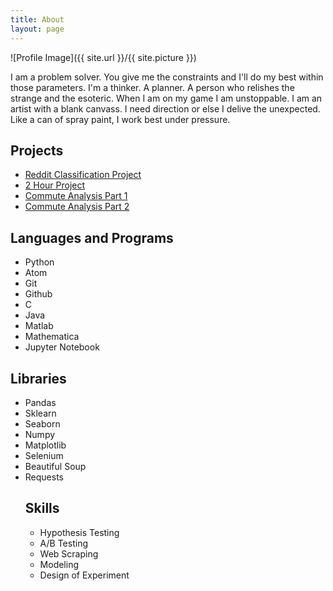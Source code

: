```yaml
---
title: About
layout: page
---
```

![Profile Image]({{ site.url }}/{{ site.picture }})

<p>I am a problem solver. You give me the constraints and I'll do my best within those parameters. I'm a thinker. A planner. A person who relishes the strange and the esoteric. When I am on my game I am unstoppable. I am an artist with a blank canvass. I need direction or else I delive the unexpected. Like a can of spray paint, I work best under pressure. </p>


<h2>Projects</h2>

<ul>
	<li><a href="https://github.com/pgnatividad/Portfolio/tree/master/sport_subreddit_classification_project">Reddit Classification Project</a></li>
	<li><a href="https://github.com/pgnatividad/Portfolio/tree/master/2hr_Project">2 Hour Project</a></li>
	<li><a href="https://github.com/pgnatividad/Portfolio/tree/master/Commute_analysis_pt1">Commute Analysis Part 1</a></li>
	<li><a href="https://github.com/pgnatividad/Portfolio/tree/master/Commute_analysis_pt2">Commute Analysis Part 2</a></li>
	<!--<li><a href="https://github.com/">Dolor Lorem</a></li>-->
</ul>



<h2>Languages and Programs</h2>
<ul class="skill-list">
	<li>Python</li>
	<li>Atom</li>
	<li>Git</li>
	<li>Github</li>
	<li>C</li>
	<li>Java</li>
	<li>Matlab</li>
	<li>Mathematica</li>
	<li>Jupyter Notebook </li>
</ul>

<h2>Libraries</h2>
<ul class="skill-list">
	<li>Pandas</li>
	<li>Sklearn</li>
	<li>Seaborn</li>
	<li>Numpy</li>
	<li>Matplotlib</li>
	<li>Selenium</li>
	<li>Beautiful Soup</li>
	<li>Requests</li>

<h2>Skills</h2>
<ul class="skill-list">
	<li>Hypothesis Testing</li>
	<li>A/B Testing</li>
	<li>Web Scraping</li>
	<li>Modeling </li>
	<li>Design of Experiment</li>

</ul>
